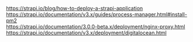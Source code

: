 https://strapi.io/blog/how-to-deploy-a-strapi-application  
https://strapi.io/documentation/v3.x/guides/process-manager.html#install-pm2  
https://strapi.io/documentation/3.0.0-beta.x/deployment/nginx-proxy.html  
https://strapi.io/documentation/v3.x/deployment/digitalocean.html  

